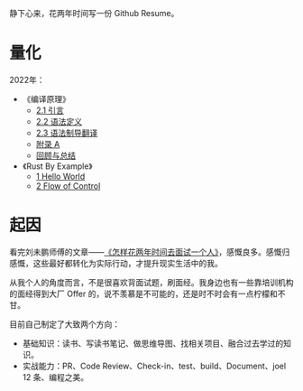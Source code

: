静下心来，花两年时间写一份 Github Resume。

# 量化



2022年：
- 《编译原理》
  - [2.1 引言](./01-Compilers/2-1.md)
  - [2.2 语法定义](./01-Compilers/2-2.md)
  - [2.3 语法制导翻译](./01-Compilers/2-3.md)
  - [附录 A](./01-Compilers/appendics-1.md)
  - [回顾与总结](./01-Compilers/README.md)
- 《Rust By Example》
  - [1 Hello World](./02-RustByExample/1.md)
  - [2 Flow of Control](./02-RustByExample/2.md)

# 起因

看完刘未鹏师傅的文章——[《怎样花两年时间去面试一个人》](http://mindhacks.cn/2011/11/04/how-to-interview-a-person-for-two-years/)，感慨良多。感慨归感慨，这些最好都转化为实际行动，才提升现实生活中的我。

从我个人的角度而言，不是很喜欢背面试题，刷面经。我身边也有一些靠培训机构的面经得到大厂 Offer 的，说不羡慕是不可能的，还是时不时会有一点柠檬和不甘。

目前自己制定了大致两个方向：
- 基础知识：读书、写读书笔记、做思维导图、找相关项目、融合过去学过的知识。
- 实战能力：PR、Code Review、Check-in、test、build、Document、joel 12 条、编程之美。
